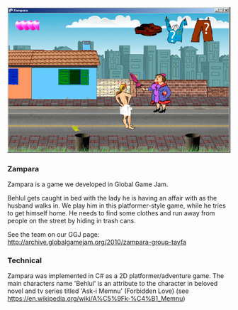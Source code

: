 ![Screenshot](https://github.com/gorkempacaci/zampara/blob/master/shot%202.png "Logo Title Text 1")

### Zampara ###

Zampara is a game we developed in Global Game Jam. 

Behlul gets caught in bed with the lady he is having an affair with as the husband walks in. We play him in this platformer-style game, while he tries to get himself home. He needs to find some clothes and run away from people on the street by hiding in trash cans. 

See the team on our GGJ page: http://archive.globalgamejam.org/2010/zampara-group-tayfa

### Technical ###

Zampara was implemented in C# as a 2D platformer/adventure game. The main characters name 'Behlul' is an attribute to the character in beloved novel and tv series titled 'Ask-i Memnu' (Forbidden Love) (see https://en.wikipedia.org/wiki/A%C5%9Fk-%C4%B1_Memnu)

